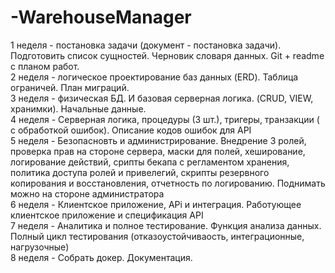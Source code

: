 # -WarehouseManager
1 неделя - постановка задачи (документ - постановка задачи). Подготовить список сущностей. Черновик словаря данных. Git + readme с планом работ. <br>
2 неделя - логическое проектирование баз данных (ERD). Таблица ограничей. План миграций. <br>
3 неделя - физическая БД. И базовая серверная логика. (CRUD, VIEW, хранимки). Начальные данные. <br> 
4 неделя - Серверная логика, процедуры (3 шт.), тригеры, транзакции ( с обработкой ошибок). Описание кодов ошибок для API <br>
5 неделя - Безопасновть и администрирование. Внедрение 3 ролей, проверка прав на стороне сервера, маски для полей, хеширование, логирование действий, срипты бекапа с регламентом хранения, политика доступа ролей и привелегий, скрипты резервного копирования и восстановления, отчетность по логированию. Поднимать можно на стороне администратора  <br>
6 неделя - Клиентское приложение, APi и интеграция. Работующее клиентское приложение и спецификация API <br>
7 неделя - Аналитика и полное тестирование. Функция анализа данных. Полный цикл тестирования (отказоустойчиваость, интеграционные, нагрузочные) <br>
8 неделя - Собрать докер. Документация.
